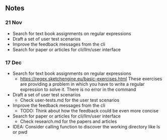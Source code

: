 ## Notes

### 21 Nov
- Search for text book assignments on regular expressions
- Draft a set of user test scenarios
- Improve the feedback messages from the cli
- Search for paper or articles for cli/llm/user interface

### 17 Dec

- Search for text book assignments on regular expressions
  - https://regex.sketchengine.eu/basic-exercises.html These exercises are providing a problem in which you have to write a regular expression to solve it. There is no error in the command
- Draft a set of user test scenarios
  - Check user-tests.md for the user test scenarios
- Improve the feedback messages from the cli
  - TODO: Think about how the feedback could be even more concise
- Search for paper or articles for cli/llm/user interface
  - Check research.md for the papers and articles
- IDEA: Consider calling function to discover the working directory like ls or pwd
